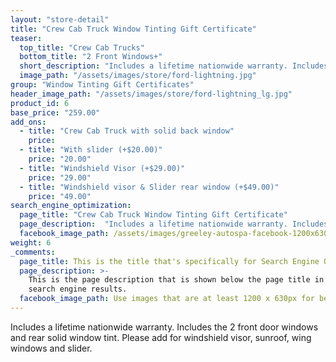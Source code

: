 ```yaml
---
layout: "store-detail"
title: "Crew Cab Truck Window Tinting Gift Certificate"
teaser:
  top_title: "Crew Cab Trucks"
  bottom_title: "2 Front Windows+"
  short_description: "Includes a lifetime nationwide warranty. Includes the 2 front door windows and rear solid window tint."
  image_path: "/assets/images/store/ford-lightning.jpg"
group: "Window Tinting Gift Certificates"
header_image_path: "/assets/images/store/ford-lightning_lg.jpg"
product_id: 6
base_price: "259.00"
add_ons:
  - title: "Crew Cab Truck with solid back window"
    price:
  - title: "With slider (+$20.00)"
    price: "20.00"
  - title: "Windshield Visor (+$29.00)"
    price: "29.00"    
  - title: "Windshield visor & Slider rear window (+$49.00)"
    price: "49.00"
search_engine_optimization:
  page_title: "Crew Cab Truck Window Tinting Gift Certificate"
  page_description:  "Includes a lifetime nationwide warranty. Includes the 2 front door windows and rear solid window tint."
  facebook_image_path: /assets/images/greeley-autospa-facebook-1200x630.png
weight: 6
_comments:
  page_title: This is the title that's specifically for Search Engine Optimization.
  page_description: >-
    This is the page description that is shown below the page title in the
    search engine results.
  facebook_image_path: Use images that are at least 1200 x 630px for best results or a minimum of at least 600 x 315px. 
---
```

Includes a lifetime nationwide warranty. Includes the 2 front door windows and rear solid window tint. Please add for windshield visor, sunroof, wing windows and slider.
